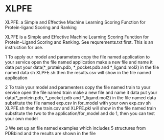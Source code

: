 # XLPFE
XLPFE: a Simple and Effective Machine Learning Scoring Function for Protein-ligand Scoring and Ranking

XLPFE is a Simple and Effective Machine Learning Scoring Function for Protein−Ligand Scoring and Ranking.
See requrements.txt first.
This is an instruction for use.

1 To apply our model and parameters
copy the file named application to your service
open the file named application
make a new file and name it data
put your data(*_protein.pdb, *_pocket.pdb and *_ligand.mol2) in the file named data
sh XLPFE.sh
then the results.csv will show in the file named application

2 To train your model and paramenters
copy the file named train to your service
open the file named train
make a new file and name it data
put your data(*_protein.pdb, *_pocket.pdb and *_ligand.mol2) in the file named data
substitute the file named exp.csv in for_model with your own exp.csv
sh XLPFE.sh
then the train.csv and XLPFE.pkl will show in the file named train
substitute the two to the application/for_model and do 1, then you can test your own model

3 We set up an file named examples which includes 5 structures from PDBbind and the results are shown in the file

